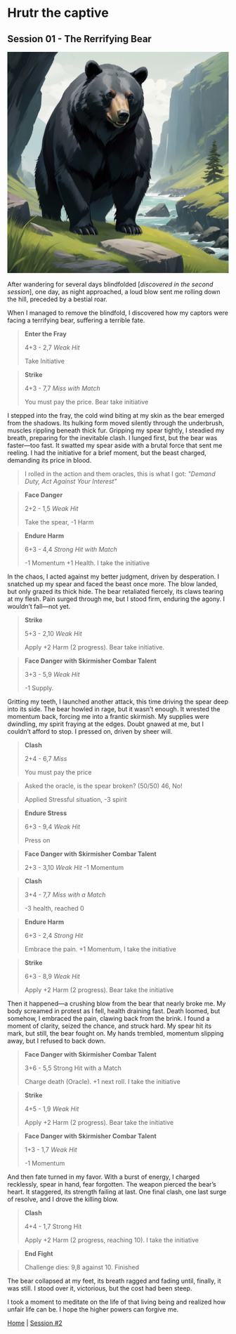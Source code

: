 # Hrutr the captive

## Session 01 - The Rerrifying Bear

![](img/session_01.jpg)

After wandering for several days blindfolded [*discovered in the second session*], one day, as night approached, a loud blow sent me rolling down the hill, preceded by a bestial roar.

When I managed to remove the blindfold, I discovered how my captors were facing a terrifying bear, suffering a terrible fate.

> **Enter the Fray**
> 
> 4+3 - 2,7 *Weak Hit*
> 
> Take Initiative

> **Strike**
> 
> 4+3 - 7,7 *Miss with Match*
> 
> You must pay the price. Bear take initiative

I stepped into the fray, the cold wind biting at my skin as the bear emerged from the shadows. Its hulking form moved silently through the underbrush, muscles rippling beneath thick fur. Gripping my spear tightly, I steadied my breath, preparing for the inevitable clash. I lunged first, but the bear was faster—too fast. It swatted my spear aside with a brutal force that sent me reeling. I had the initiative for a brief moment, but the beast charged, demanding its price in blood.

> I rolled in the action and them oracles, this is what I got: *"Demand Duty, Act Against Your Interest"*

> **Face Danger**
> 
> 2+2 - 1,5 *Weak Hit*
> 
> Take the spear, -1 Harm

> **Endure Harm**
> 
> 6+3 - 4,4 *Strong Hit with Match*
> 
> -1 Momentum +1 Health. I take the initiative

In the chaos, I acted against my better judgment, driven by desperation. I snatched up my spear and faced the beast once more. The blow landed, but only grazed its thick hide. The bear retaliated fiercely, its claws tearing at my flesh. Pain surged through me, but I stood firm, enduring the agony. I wouldn’t fall—not yet.

> **Strike**
> 
> 5+3 - 2,10 *Weak Hit*
> 
> Apply +2 Harm (2 progress). Bear take initiative.

> **Face Danger with Skirmisher Combar Talent**
> 
> 3+3 - 5,9 *Weak Hit*
> 
> -1 Supply.

Gritting my teeth, I launched another attack, this time driving the spear deep into its side. The bear howled in rage, but it wasn’t enough. It wrested the momentum back, forcing me into a frantic skirmish. My supplies were dwindling, my spirit fraying at the edges. Doubt gnawed at me, but I couldn’t afford to stop. I pressed on, driven by sheer will.

> **Clash**
> 
> 2+4 - 6,7 *Miss*
> 
> You must pay the price

> Asked the oracle, is the spear broken? (50/50) 46, No!
> 
> Applied Stressful situation, -3 spirit

> **Endure Stress**
> 
> 6+3 - 9,4 *Weak Hit*
>
> Press on

> **Face Danger with Skirmisher Combar Talent**
> 
> 2+3 - 3,10 *Weak Hit*
> -1 Momentum

> **Clash**
> 
> 3+4 - 7,7 *Miss with a Match*
> 
> -3 health, reached 0

> **Endure Harm**
> 
> 6+3 - 2,4 *Strong Hit*
> 
> Embrace the pain. +1 Momentum, I take the initiative

> **Strike**
> 
> 6+3 - 8,9 *Weak Hit*
> 
> Apply +2 Harm (2 progress). Bear take the initiative

Then it happened—a crushing blow from the bear that nearly broke me. My body screamed in protest as I fell, health draining fast. Death loomed, but somehow, I embraced the pain, clawing back from the brink. I found a moment of clarity, seized the chance, and struck hard. My spear hit its mark, but still, the bear fought on. My hands trembled, momentum slipping away, but I refused to back down.

> **Face Danger with Skirmisher Combar Talent**
> 
> 3+6 - 5,5 Strong Hit with a Match
> 
> Charge death (Oracle). +1 next roll. I take the initiative

> **Strike**
> 
> 4+5 - 1,9 *Weak Hit*
> 
> Apply +2 Harm (2 progress). Bear take the initiative

> **Face Danger with Skirmisher Combar Talent**
> 
> 1+3 - 1,7 *Weak Hit*
> 
> -1 Momentum

And then fate turned in my favor. With a burst of energy, I charged recklessly, spear in hand, fear forgotten. The weapon pierced the bear’s heart. It staggered, its strength failing at last. One final clash, one last surge of resolve, and I drove the killing blow.

> **Clash**
> 
> 4+4 - 1,7 Strong Hit
> 
> Apply +2 Harm (2 progress, reaching 10). I take the initiative
  
> **End Fight**
> 
> Challenge dies: 9,8 against 10. Finished 

The bear collapsed at my feet, its breath ragged and fading until, finally, it was still. I stood over it, victorious, but the cost had been steep.

I took a moment to meditate on the life of that living being and realized how unfair life can be. I hope the higher powers can forgive me.

[Home](../../index.html) | [Session #2](session_02.html)